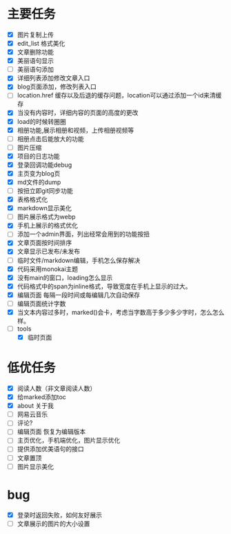 # 主要任务
- [x] 图片复制上传
- [x] edit_list 格式美化
- [x] 文章删除功能
- [x] 美丽语句显示
- [ ] 美丽语句添加
- [x] 详细列表添加修改文章入口
- [x] blog页面添加，修改列表入口
- [ ] location.href 缓存以及后退的缓存问题，location可以通过添加一个id来清缓存
- [x] 当没有内容时，详细内容的页面的高度的更改
- [x] load的时候转圈圈
- [x] 相册功能,展示相册和视频，上传相册视频等
- [ ] 相册点击后能放大的功能
- [ ] 图片压缩
- [x] 项目的日志功能
- [x] 登录回调功能debug
- [x] 主页变为blog页
- [x] md文件的dump
- [ ] 按扭立即git同步功能
- [x] 表格格式化
- [x] markdown显示美化
- [ ] 图片展示格式为webp
- [x] 手机上展示的格式优化
- [ ] 添加一个admin界面，列出经常会用到的功能按扭
- [x] 文章页面按时间排序
- [x] 文章显示已发布/未发布
- [ ] 临时文件/markdown编辑，手机怎么保存解决
- [x] 代码采用monokai主题
- [x] 没有main的窗口，loading怎么显示
- [x] 代码格式中的span为inline格式，导致宽度在手机上显示的过大。
- [x] 编辑页面 每隔一段时间或每编辑几次自动保存
- [ ] 编辑页面统计字数
- [x] 当文本内容过多时，marked()会卡，考虑当字数高于多少多少字时，怎么怎么样。
- [ ] tools
	- [x] 临时页面

# 低优任务
- [x] 阅读人数（非文章阅读人数）
- [x] 给marked添加toc
- [x] about 关于我
- [ ] 网易云音乐
- [ ] 评论?
- [ ] 编辑页面 恢复为编辑版本
- [ ] 主页优化，手机端优化，图片显示优化
- [ ] 提供添加优美语句的接口
- [ ] 文章置顶
- [ ] 图片显示美化

# bug
- [x] 登录时返回失败，如何友好展示
- [ ] 文章展示的图片的大小设置
